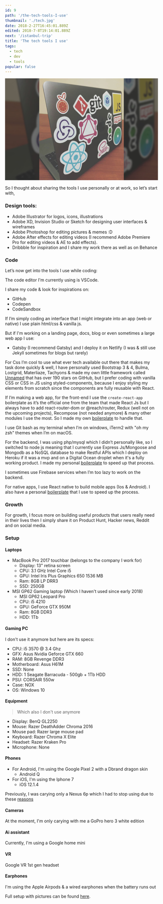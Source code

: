 ```yaml
---
id: 9
path: '/the-tech-tools-I-use'
thumbnail: './tech.jpg'
date: 2018-2-27T16:45:01.889Z
edited: 2018-7-8T19:14:01.889Z
next: '/istanbul-trip'
title: 'The tech tools I use'
tags:
  - tech
  - dev
  - tools
popular: false
---
```


![Tools](tech.jpg)

So I thought about sharing the tools I use personally or at work, so let’s start with,

### Design tools:

- Adobe Illustrator for logos, icons, illustrations
- Adobe XD, Invision Studio or Sketch for designing user interfaces & wireframes
- Adobe Photoshop for editing pictures & memes :D
- Adobe After effects for editing videos (I recommend Adobe Premiere Pro for editing videos & AE to add effects).
- Dribbble for inspiration and I share my work there as well as on Behance

### Code

Let’s now get into the tools I use while coding:

The code editor I'm currently using is VSCode.

I share my code & look for inspirations on:

- GitHub
- Codepen
- CodeSandbox

If I’m simply coding an interface that I might integrate into an app (web or native) I use plain html/css & vanilla js.

But if I'm working on a landing page, docs, blog or even sometimes a large web app I use:

- Gatsby (I recommend Gatsby) and I deploy it on Netlify (I was & still use Jekyll sometimes for blogs but rarely)

For Css I’m cool to use what ever tech available out there that makes my task done quickly & well, I have personally used Bootstrap 3 & 4, Bulma, Lostgrid, Materliaze, Tachyons & made my own little framework called [Unnamed](https://unnamed.smakosh.com/) that has over 190 stars on GitHub, but I prefer coding with vanilla CSS or CSS in JS using styled-components, because I enjoy styling my elements from scratch since the components are fully reusable with React.

If I’m making a web app, for the front-end I use the `create-react-app` boilerplate as it’s the official one from the team that made React Js but I always have to add react-router-dom or @reach/router, Redux (well not on the upcoming projects), Recompose (not needed anymore) & many other modules I use the most. So I made my own [boilerplate](https://github.com/smakosh/personal-react-app-boilerplate) to handle that.

I use Git bash as my terminal when I’m on windows, iTerm2 with "oh my zsh" themes when I’m on macOS.

For the backend, I was using php/mysql which I didn’t personally like, so I switched to node js meaning that I currently use Express Js/Mongoose and Mongodb as a NoSQL database to make Restful APIs which I deploy on Heroku if it was a mvp and on a Digital Ocean droplet when it's a fully working product. I made my personal [boilerplate](https://github.com/smakosh/rest-api-boilerplate-v2) to speed up that process.

I sometimes use Firebase services when I’m too lazy to work on the backend.

For native apps, I use React native to build mobile apps (Ios & Android). I also have a personal [boilerplate](https://github.com/smakosh/RN-personal-boilerplate) that I use to speed up the process.

### Growth

For growth, I focus more on building useful products that users really need in their lives then I simply share it on Product Hunt, Hacker news, Reddit and on social media.

### Setup

#### Laptops

- MacBook Pro 2017 touchbar (belongs to the company I work for)
  - Display: 13" retina screen
  - CPU: 3.1 GHz Intel Core i5
  - GPU: Intel Iris Plus Graphics 650 1536 MB
  - Ram: 8GB LP DRR3
  - SSD: 250GB
- MSI GP62 Gaming laptop (Which I haven't used since early 2018)
  - MSI GP62 Leopard Pro
  - CPU: i5 4210
  - GPU: GeForce GTX 950M
  - Ram: 8GB DDR3
  - HDD: 1Tb

#### Gaming PC

I don't use it anymore but here are its specs:

- CPU: i5 3570 @ 3.4 Ghz
- GFX: Asus Nvidia Geforce GTX 660
- RAM: 8GB Revenge DDR3
- Motherboard: Asus H61M
- SSD: None
- HDD: 1 Seagate Barracuda - 500gb + 1Tb HDD
- PSU: CORSAIR 550w
- Case: NOX
- OS: Windows 10

#### Equipment

> Which also I don't use anymore

- Display: BenQ GL2250
- Mouse: Razer DeathAdder Chroma 2016
- Mouse pad: Razer large mouse pad
- Keyboard: Razer Chroma X Elite
- Headset: Razer Kraken Pro
- Microphone: None

#### Phones

- For Android, I'm using the Google Pixel 2 with a Dbrand dragon skin
  - Android Q
- For iOS, I'm using the Iphone 7
  - iOS 12.1.4

Previously, I was carying only a Nexus 6p which I had to stop using due to these [reasons](/pixel-2-review-and-why-Nexus-6p-is-a-bad-choice)

#### Cameras

At the moment, I'm only carying with me a GoPro hero 3 white edition

#### Ai assistant

Currently, I'm using a Google home mini

#### VR

Google VR 1st gen headset

#### Earphones

I'm using the Apple Airpods & a wired earphones when the battery runs out

Full setup with pictures can be found [here](https://docs.google.com/document/d/1falYEEHhJxq4HIXwOPoc4lk0AYsfHY4U6ZCcY4Srs8g/edit?usp=sharing).
